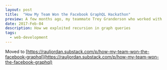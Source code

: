 ```yaml
---
layout: post
title:  "How My Team Won the Facebook GraphQL Hackathon"
preview: A few months ago, my teammate Trey Granderson who worked with me at Kynplex, suggested we go to Facebook’s official GraphQL hackathon at their Cambridge headquarters, where we put together a simple project to showcase the power of the language itself...
date: 2017-Feb-04
description: How we exploited recursion in graph queries
tags: 
  - web-development
---
```


Moved to [https://rauljordan.substack.com/p/how-my-team-won-the-facebook-graphql](https://rauljordan.substack.com/p/how-my-team-won-the-facebook-graphql)